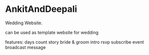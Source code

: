 
# AnkitAndDeepali
Wedding Website.

can be used as template website for wedding

features:
days count
story
bride & groom intro
rsvp
subscribe event
broadcast message

